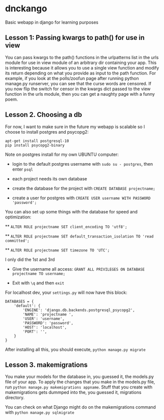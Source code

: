# dnckango
Basic webapp in django for learning purposes

## Lesson 1: Passing kwargs to path() for use in view
You can pass kwargs to the path() functions in the urlpatterns list in the urls module for use in view module of an arbitrary dir containing your app. This is interesting because it allows you to use a single view function and modify its return depending on what you provide as input to the path function. For example, if you look at the polls/zoofun page after running python manage.py runserver, you can see that the curse words are censored. If you now flip the switch for censor in the kwargs dict passed to the view function in the urls module, then you can get a naughty page with a funny poem.

## Lesson 2. Choosing a db
For now, I want to make sure in the future my webapp is scalable so I choose to install postgres and psycopg2:
```
apt-get install postgresql-10
pip install psycopg2-binary
```
Note on postgres install for my own UBUNTU computer:
* login to the default postgres username with ```sudo su - postgres```, then enter ```psql```

* each project needs its own database

* create the database for the project with ```CREATE DATABASE projectname;```

* create a user for postgres with ```CREATE USER username WITH PASSWORD 'password';```

You can also set up some things with the database for speed and optimization:

** ```ALTER ROLE projectname SET client_encoding TO 'utf8';```

** ```ALTER ROLE projectname SET default_transaction_isolation TO 'read committed';```

** ```ALTER ROLE projectname SET timezone TO 'UTC';```

I only did the 1st and 3rd

* Give the username all access: ```GRANT ALL PRIVILEGES ON DATABASE projectname TO username;```

* Exit with ```\q``` and then ```exit```

For localhost dev, your ```settings.py``` will now have this block:

```
DATABASES = {
    'default': {
        'ENGINE': 'django.db.backends.postgresql_psycopg2',
        'NAME': 'projectname ',
        'USER': 'username',
        'PASSWORD': 'password',
        'HOST': 'localhost',
        'PORT': '',
    }
}
```
After installing all this, you should execute, ```python manage.py migrate```

## Lesson 3. makemigrations
You make your models for the database in, you guessed it, the models.py file of your app. To apply the changes that you make in the models.py file, run ```python manage.py makemigrations appname```. Stuff that you create with makemigrations gets dummped into the, you guessed it, migrations directory.

You can check on what Django might do on the makemigrations command with ```python manage.py sqlmigrate```
